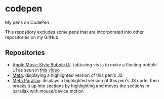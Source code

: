 # codepen
My pens on CodePen

This repository excludes some pens that are incorporated into other repositories on my GitHub.


## Repositories

- [Apple Music Style Bubble UI](https://codepen.io/controversial/pen/wWVGOv): (ab)using vis.js to make a floating bubble UI as seen in [this video](https://vimeo.com/132839044#t=115s)
- [Meta](https://codepen.io/controversial/pen/ZeEpmZ): displaying a highlighted version of this pen's JS
- [Meta Parallax](https://codepen.io/controversial/pen/ZeEpmZ): displays a highlighted version of this pen's JS code, then breaks it up into sections by highlighting and moves the sections in parallax with mouse/device motion
